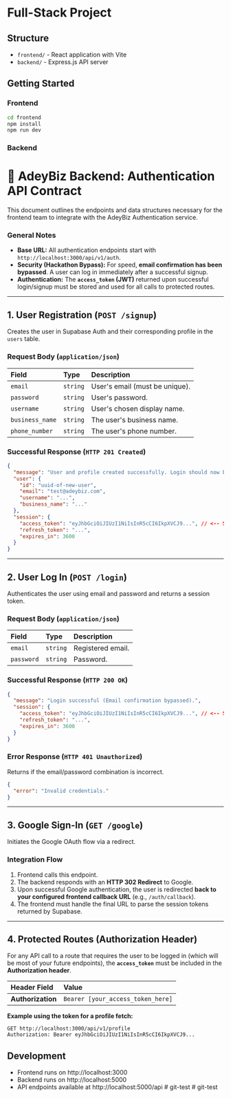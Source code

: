 # Full-Stack Project

## Structure

- `frontend/` - React application with Vite
- `backend/` - Express.js API server

## Getting Started

### Frontend
```bash
cd frontend
npm install
npm run dev
```

### Backend


# 🚀 AdeyBiz Backend: Authentication API Contract

This document outlines the endpoints and data structures necessary for the frontend team to integrate with the AdeyBiz Authentication service.

### General Notes

  * **Base URL:** All authentication endpoints start with `http://localhost:3000/api/v1/auth`.
  * **Security (Hackathon Bypass):** For speed, **email confirmation has been bypassed**. A user can log in immediately after a successful signup.
  * **Authentication:** The **`access_token` (JWT)** returned upon successful login/signup must be stored and used for all calls to protected routes.

-----

## 1\. User Registration (`POST /signup`)

Creates the user in Supabase Auth and their corresponding profile in the `users` table.

### Request Body (`application/json`)

| Field | Type | Description |
| :--- | :--- | :--- |
| `email` | `string` | User's email (must be unique). |
| `password` | `string` | User's password. |
| `username` | `string` | User's chosen display name. |
| `business_name` | `string` | The user's business name. |
| `phone_number` | `string` | The user's phone number. |

### Successful Response (`HTTP 201 Created`)

```json
{
  "message": "User and profile created successfully. Login should now be possible.",
  "user": {
    "id": "uuid-of-new-user",
    "email": "test@adeybiz.com",
    "username": "...",
    "business_name": "..."
  },
  "session": {
    "access_token": "eyJhbGciOiJIUzI1NiIsInR5cCI6IkpXVCJ9...", // <-- Store this JWT
    "refresh_token": "...",
    "expires_in": 3600
  }
}
```

-----

## 2\. User Log In (`POST /login`)

Authenticates the user using email and password and returns a session token.

### Request Body (`application/json`)

| Field | Type | Description |
| :--- | :--- | :--- |
| `email` | `string` | Registered email. |
| `password` | `string` | Password. |

### Successful Response (`HTTP 200 OK`)

```json
{
  "message": "Login successful (Email confirmation bypassed).",
  "session": {
    "access_token": "eyJhbGciOiJIUzI1NiIsInR5cCI6IkpXVCJ9...", // <-- Store this JWT
    "refresh_token": "...",
    "expires_in": 3600
  }
}
```

### Error Response (`HTTP 401 Unauthorized`)

Returns if the email/password combination is incorrect.

```json
{
  "error": "Invalid credentials."
}
```

-----

## 3\. Google Sign-In (`GET /google`)

Initiates the Google OAuth flow via a redirect.

### Integration Flow

1.  Frontend calls this endpoint.
2.  The backend responds with an **HTTP 302 Redirect** to Google.
3.  Upon successful Google authentication, the user is redirected **back to your configured frontend callback URL** (e.g., `/auth/callback`).
4.  The frontend must handle the final URL to parse the session tokens returned by Supabase.

-----

## 4\. Protected Routes (Authorization Header)

For any API call to a route that requires the user to be logged in (which will be most of your future endpoints), the **`access_token`** must be included in the **Authorization header**.

| Header Field | Value |
| :--- | :--- |
| **Authorization** | `Bearer [your_access_token_here]` |

**Example using the token for a profile fetch:**

```
GET http://localhost:3000/api/v1/profile
Authorization: Bearer eyJhbGciOiJIUzI1NiIsInR5cCI6IkpXVCJ9...
```
## Development

- Frontend runs on http://localhost:3000
- Backend runs on http://localhost:5000
- API endpoints available at http://localhost:5000/api
#   g i t - t e s t  
 #   g i t - t e s t  
 